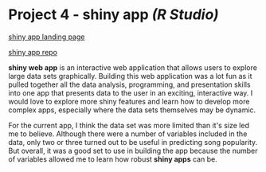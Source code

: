 # Project 4 - shiny app *(R Studio)*

[shiny app landing page](https://bphigg.github.io/music_project/)

[shiny app repo](https://github.com/bphigg/music_project)

**shiny web app** is an interactive web application that allows users to explore large data sets graphically. Building this web application was a lot fun as it pulled together all the data analysis, programming, and presentation skills into one app that presents data to the user in an exciting, interactive way.  I would love to explore more shiny features and learn how to develop more complex apps, especially where the data sets themselves may be dynamic.

For the current app, I think the data set was more limited than it's size led me to believe. Although there were a number of variables included in the data, only two or three turned out to be useful in predicting song popularity. But overall, it was a good set to use in building the app because the number of variables allowed me to learn how robust **shiny apps** can be.
